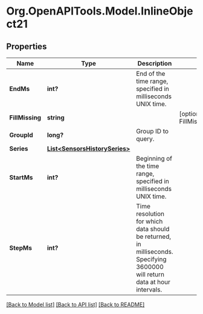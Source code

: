 # Org.OpenAPITools.Model.InlineObject21
## Properties

Name | Type | Description | Notes
------------ | ------------- | ------------- | -------------
**EndMs** | **int?** | End of the time range, specified in milliseconds UNIX time. | 
**FillMissing** | **string** |  | [optional] [default to FillMissingEnum.WithNull]
**GroupId** | **long?** | Group ID to query. | 
**Series** | [**List&lt;SensorsHistorySeries&gt;**](SensorsHistorySeries.md) |  | 
**StartMs** | **int?** | Beginning of the time range, specified in milliseconds UNIX time. | 
**StepMs** | **int?** | Time resolution for which data should be returned, in milliseconds. Specifying 3600000 will return data at hour intervals. | 

[[Back to Model list]](../README.md#documentation-for-models) [[Back to API list]](../README.md#documentation-for-api-endpoints) [[Back to README]](../README.md)

